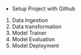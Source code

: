 - Setup Project with Github
1. Data Ingestion
2. Data transformation
3. Model Trainer
4. Model Evaluation
5. Model Deployment

